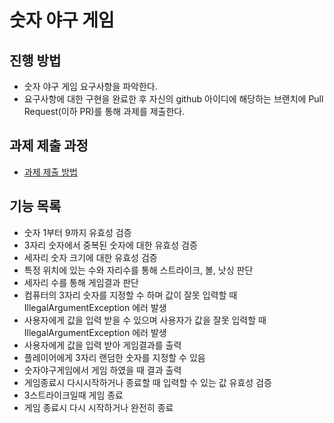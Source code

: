 # 숫자 야구 게임
## 진행 방법
* 숫자 야구 게임 요구사항을 파악한다.
* 요구사항에 대한 구현을 완료한 후 자신의 github 아이디에 해당하는 브랜치에 Pull Request(이하 PR)를 통해 과제를 제출한다.

## 과제 제출 과정
* [과제 제출 방법](https://github.com/next-step/nextstep-docs/tree/master/precourse)

## 기능 목록
* 숫자 1부터 9까지 유효성 검증
* 3자리 숫자에서 중복된 숫자에 대한 유효성 검증
* 세자리 숫자 크기에 대한 유효성 검증
* 특정 위치에 있는 수와 자리수를 통해 스트라이크, 볼, 낫싱 판단
* 세자리 수를 통해 게임결과 판단
* 컴퓨터의 3자리 숫자를 지정할 수 하며 값이 잘못 입력할 때 IllegalArgumentException 에러 발생
* 사용자에게 값을 입력 받을 수 있으며 사용자가 값을 잘못 입력할 때 IllegalArgumentException 에러 발생
* 사용자에게 값을 입력 받아 게임결과를 출력
* 플레이어에게 3자리 랜덤한 숫자를 지정할 수 있음
* 숫자야구게임에서 게임 하였을 때 결과 출력
* 게임종료시 다시시작하거나 종료할 때 입력할 수 있는 값 유효성 검증
* 3스트라이크일때 게임 종료
* 게임 종료시 다시 시작하거나 완전히 종료
